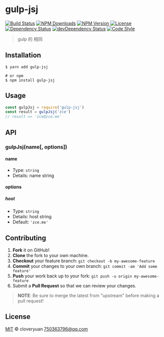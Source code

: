 # gulp-jsj

[![Build Status][travis-image]][travis-url]
[![NPM Downloads][downloads-image]][downloads-url]
[![NPM Version][version-image]][version-url]
[![License][license-image]][license-url]
[![Dependency Status][dependency-image]][dependency-url]
[![devDependency Status][devdependency-image]][devdependency-url]
[![Code Style][style-image]][style-url]

> gulp 的 相同

## Installation

```shell
$ yarn add gulp-jsj

# or npm
$ npm install gulp-jsj
```

## Usage

<!-- TODO: Introduction of API use -->

```javascript
const gulpJsj = require('gulp-jsj')
const result = gulpJsj('zce')
// result => 'zce@zce.me'
```

## API

<!-- TODO: Introduction of API -->

### gulpJsj(name[, options])

#### name

- Type: `string`
- Details: name string

#### options

##### host

- Type: `string`
- Details: host string
- Default: `'zce.me'`

## Contributing

1. **Fork** it on GitHub!
2. **Clone** the fork to your own machine.
3. **Checkout** your feature branch: `git checkout -b my-awesome-feature`
4. **Commit** your changes to your own branch: `git commit -am 'Add some feature'`
5. **Push** your work back up to your fork: `git push -u origin my-awesome-feature`
6. Submit a **Pull Request** so that we can review your changes.

> **NOTE**: Be sure to merge the latest from "upstream" before making a pull request!

## License

[MIT](LICENSE) &copy; cloveryuan <750363796@qq.com>



[travis-image]: https://img.shields.io/travis/zce/gulp-jsj/master.svg
[travis-url]: https://travis-ci.org/zce/gulp-jsj
[downloads-image]: https://img.shields.io/npm/dm/gulp-jsj.svg
[downloads-url]: https://npmjs.org/package/gulp-jsj
[version-image]: https://img.shields.io/npm/v/gulp-jsj.svg
[version-url]: https://npmjs.org/package/gulp-jsj
[license-image]: https://img.shields.io/github/license/zce/gulp-jsj.svg
[license-url]: https://github.com/zce/gulp-jsj/blob/master/LICENSE
[dependency-image]: https://img.shields.io/david/zce/gulp-jsj.svg
[dependency-url]: https://david-dm.org/zce/gulp-jsj
[devdependency-image]: https://img.shields.io/david/dev/zce/gulp-jsj.svg
[devdependency-url]: https://david-dm.org/zce/gulp-jsj?type=dev
[style-image]: https://img.shields.io/badge/code_style-standard-brightgreen.svg
[style-url]: https://standardjs.com
